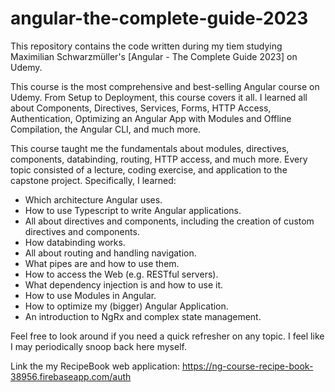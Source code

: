 # angular-the-complete-guide-2023

This repository contains the code written during my tiem studying Maximilian Schwarzmüller's [Angular - The Complete Guide 2023] on Udemy.

This course is the most comprehensive and best-selling Angular course on Udemy.  From Setup to Deployment, this course covers it all.  I learned all about Components, Directives, Services, Forms, HTTP Access, Authentication, Optimizing an Angular App with Modules and Offline Compilation, the Angular CLI, and much more.

This course taught me the fundamentals about modules, directives, components, databinding, routing, HTTP access, and much more.  Every topic consisted of a lecture, coding exercise, and application to the capstone project.  Specifically, I learned:

* Which architecture Angular uses.
* How to use Typescript to write Angular applications.
* All about directives and components, including the creation of custom directives and components.
* How databinding works.
* All about routing and handling navigation.
* What pipes are and how to use them.
* How to access the Web (e.g. RESTful servers).
* What dependency injection is and how to use it.
* How to use Modules in Angular.
* How to optimize my (bigger) Angular Application.
* An introduction to NgRx and complex state management.

Feel free to look around if you need a quick refresher on any topic.  I feel like I may periodically snoop back here myself.

Link the my RecipeBook web application: https://ng-course-recipe-book-38956.firebaseapp.com/auth
